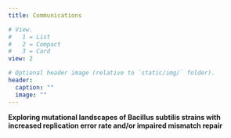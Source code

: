 ```yaml
---
title: Communications

# View.
#   1 = List
#   2 = Compact
#   3 = Card
view: 2

# Optional header image (relative to `static/img/` folder).
header:
  caption: ""
  image: ""
---
```


**Exploring mutational landscapes of Bacillus subtilis strains with increased replication error rate and/or impaired mismatch repair**

